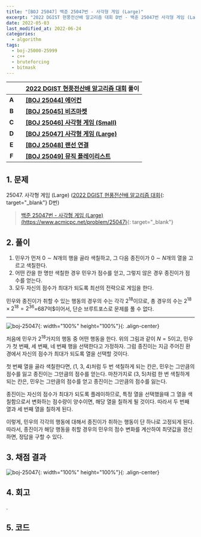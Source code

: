 ```yaml
---
title: "[BOJ 25047] 백준 25047번 - 사각형 게임 (Large)"
excerpt: "2022 DGIST 현풍전산배 알고리즘 대회 D번 - 백준 25047번 사각형 게임 (Large) 풀이"
date: 2022-05-03
last_modified_at: 2022-06-24
categories:
  - algorithm
tags:
  - boj-25000-25999
  - c++
  - bruteforcing
  - bitmask
---
```


|||[2022 DGIST 현풍전산배 알고리즘 대회](https://burningfalls.github.io/contest/dgist2022-baekjoon-contest/) 풀이|
|:---:|:---:|:---|
|**A**||**[[BOJ 25044] 에어컨](https://burningfalls.github.io/algorithm/boj-25044/)**|
|**B**||**[[BOJ 25045] 비즈마켓](https://burningfalls.github.io/algorithm/boj-25045/)**|
|**C**||**[[BOJ 25046] 사각형 게임 (Small)](https://burningfalls.github.io/algorithm/boj-25046/)**|
|**D**||**[[BOJ 25047] 사각형 게임 (Large)](https://burningfalls.github.io/algorithm/boj-25047/)**|
|**E**||**[[BOJ 25048] 랜선 연결](https://burningfalls.github.io/algorithm/boj-25048/)**|
|**F**||**[[BOJ 25049] 뮤직 플레이리스트](https://burningfalls.github.io/algorithm/boj-25049/)**|

## 1. 문제
$25047$. 사각형 게임 (Large) ([2022 DGIST 현풍전산배 알고리즘 대회](https://burningfalls.github.io/contest/dgist2022-baekjoon-contest/){: target="_blank"} D번)

> [백준 25047번 - 사각형 게임 (Large) (https://www.acmicpc.net/problem/25047)](https://www.acmicpc.net/problem/25047){: target="_blank"}

## 2. 풀이

1. 민우가 먼저 $0\sim N$개의 행을 골라 색칠하고, 그 다음 종진이가 $0\sim N$개의 열을 고르고 색칠한다. 
2. 어떤 칸을 한 명만 색칠한 경우 민우가 점수를 얻고, 그렇지 않은 경우 종진이가 점수를 얻는다.
3. 모두 자신의 점수가 최대가 되도록 최선의 전략으로 게임을 한다.

민우와 종진이가 취할 수 있는 행동의 경우의 수는 각각 $2^{18}$이므로, 총 경우의 수는 $2^{18}\times 2^{18}=2^{36}$=687억$이어서, 단순 브루트포스로 문제를 풀 수 없다.

---

![boj-25047](https://user-images.githubusercontent.com/30232837/166409516-bb13e54c-7698-4c1d-bb1a-51e78e4a8baa.png "boj-25047"){: width="100%" height="100%"}{: .align-center}

처음에 민우가 $2^{18}$가지의 행동 중 어떤 행동을 한다. 위의 그림과 같이 $N=5$이고, 민우가 첫 번째, 세 번째, 네 번째 행을 선택한다고 가정하자. 그럼 종진이는 지금 주어진 환경에서 자신의 점수가 최대가 되도록 열을 선택할 것이다. 

첫 번째 열을 골라 색칠한다면, (1, 3, 4)처럼 두 번 색칠하게 되는 칸은, 민우는 그만큼의 점수를 잃고 종진이는 그만큼의 점수를 얻는다. 마찬가지로 (3, 5)처럼 한 번 색칠하게 되는 칸은, 민우는 그만큼의 점수를 얻고 종진이는 그만큼의 점수를 잃는다.

종진이는 자신의 점수가 최대가 되도록 플레이하므로, 특정 열을 선택했을때 그 열을 색칠함으로서 변화하는 점수량이 양수이면, 해당 열을 칠하게 될 것이다. 따라서 두 번째 열과 세 번째 열을 칠하게 된다.

이렇게, 민우의 각각의 행동에 대해서 종진이가 취하는 행동이 단 하나로 고정되게 된다. 따라서, 종진이가 해당 행동을 취할 경우의 민우의 점수 변화를 계산하여 최댓값을 갱신하면, 정답을 구할 수 있다. 

## 3. 채점 결과

![boj-25047](https://user-images.githubusercontent.com/30232837/166393736-f68e3198-3c0f-47c6-9cfb-3f589dca2ab4.png "boj-25047"){: width="100%" height="100%"}{: .align-center}

## 4. 회고

.

## 5. 코드

<script src="https://gist.github.com/BurningFalls/41a06fa62abba78e7a5992c417f83364.js"></script>